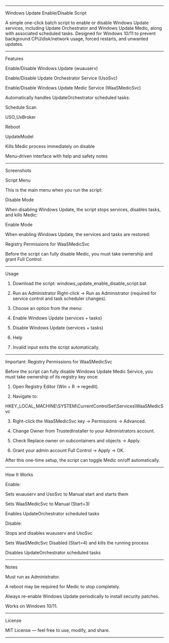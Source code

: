 
---

Windows Update Enable/Disable Script

A simple one-click batch script to enable or disable Windows Update services, including Update Orchestrator and Windows Update Medic, along with associated scheduled tasks. Designed for Windows 10/11 to prevent background CPU/disk/network usage, forced restarts, and unwanted updates.


---

Features

Enable/Disable Windows Update (wuauserv)

Enable/Disable Update Orchestrator Service (UsoSvc)

Enable/Disable Windows Update Medic Service (WaaSMedicSvc)

Automatically handles UpdateOrchestrator scheduled tasks:

Schedule Scan

USO_UxBroker

Reboot

UpdateModel


Kills Medic process immediately on disable

Menu-driven interface with help and safety notes



---

Screenshots

Script Menu

This is the main menu when you run the script:



Disable Mode

When disabling Windows Update, the script stops services, disables tasks, and kills Medic:



Enable Mode

When enabling Windows Update, the services and tasks are restored:



Registry Permissions for WaaSMedicSvc

Before the script can fully disable Medic, you must take ownership and grant Full Control:




---

Usage

1. Download the script:
windows_update_enable_disable_script.bat


2. Run as Administrator
Right-click → Run as Administrator (required for service control and task scheduler changes).


3. Choose an option from the menu:

1. Enable Windows Update (services + tasks)


2. Disable Windows Update (services + tasks)


3. Help




4. Invalid input exits the script automatically.




---

Important: Registry Permissions for WaaSMedicSvc

Before the script can fully disable Windows Update Medic Service, you must take ownership of its registry key once:

1. Open Registry Editor (Win + R → regedit).


2. Navigate to:

HKEY_LOCAL_MACHINE\SYSTEM\CurrentControlSet\Services\WaaSMedicSvc


3. Right-click the WaaSMedicSvc key → Permissions → Advanced.


4. Change Owner from TrustedInstaller to your Administrators account.


5. Check Replace owner on subcontainers and objects → Apply.


6. Grant your admin account Full Control → Apply → OK.



After this one-time setup, the script can toggle Medic on/off automatically.


---

How It Works

Enable:

Sets wuauserv and UsoSvc to Manual start and starts them

Sets WaaSMedicSvc to Manual (Start=3)

Enables UpdateOrchestrator scheduled tasks


Disable:

Stops and disables wuauserv and UsoSvc

Sets WaaSMedicSvc Disabled (Start=4) and kills the running process

Disables UpdateOrchestrator scheduled tasks




---

Notes

Must run as Administrator.

A reboot may be required for Medic to stop completely.

Always re-enable Windows Update periodically to install security patches.

Works on Windows 10/11.



---

License

MIT License — feel free to use, modify, and share.


---
